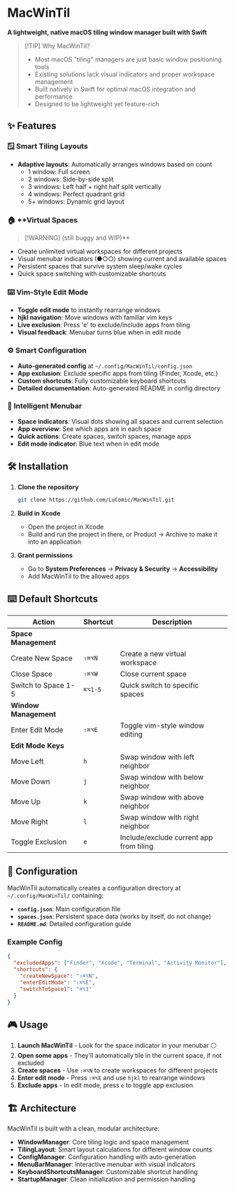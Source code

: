 # MacWinTil

**A lightweight, native macOS tiling window manager built with Swift**

> [!TIP] Why MacWinTil?
>
> - Most macOS "tiling" managers are just basic window positioning tools
> - Existing solutions lack visual indicators and proper workspace management
> - Built natively in Swift for optimal macOS integration and performance
> - Designed to be lightweight yet feature-rich

## ✨ Features

### 🪟 **Smart Tiling Layouts**

- **Adaptive layouts**: Automatically arranges windows based on count
  - 1 window: Full screen
  - 2 windows: Side-by-side split
  - 3 windows: Left half + right half split vertically
  - 4 windows: Perfect quadrant grid
  - 5+ windows: Dynamic grid layout

### 🏠 **Virtual Spaces 

> [!WARNING] (still buggy and WIP)**

- Create unlimited virtual workspaces for different projects
- Visual menubar indicators (●○○) showing current and available spaces
- Persistent spaces that survive system sleep/wake cycles
- Quick space switching with customizable shortcuts

### ⌨️ **Vim-Style Edit Mode**

- **Toggle edit mode** to instantly rearrange windows
- **hjkl navigation**: Move windows with familiar vim keys
- **Live exclusion**: Press 'e' to exclude/include apps from tiling
- **Visual feedback**: Menubar turns blue when in edit mode

### ⚙️ **Smart Configuration**

- **Auto-generated config** at `~/.config/MacWinTil/config.json`
- **App exclusion**: Exclude specific apps from tiling (Finder, Xcode, etc.)
- **Custom shortcuts**: Fully customizable keyboard shortcuts
- **Detailed documentation**: Auto-generated README in config directory

### 🎯 **Intelligent Menubar**

- **Space indicators**: Visual dots showing all spaces and current selection
- **App overview**: See which apps are in each space
- **Quick actions**: Create spaces, switch spaces, manage apps
- **Edit mode indicator**: Blue text when in edit mode

## 🛠 Installation

1. **Clone the repository**

   ```bash
   git clone https://github.com/LuComic/MacWinTil.git
   ```

2. **Build in Xcode**

   - Open the project in Xcode
   - Build and run the project in there, or Product -> Archive to make it into an application

3. **Grant permissions**
   - Go to **System Preferences** → **Privacy & Security** → **Accessibility**
   - Add MacWinTil to the allowed apps

## ⌨️ Default Shortcuts

| Action                | Shortcut | Description                             |
| --------------------- | -------- | --------------------------------------- |
| **Space Management**  |          |                                         | 
| Create New Space      | `⇧⌘⌥N`   | Create a new virtual workspace          |
| Close Space           | `⇧⌘⌥W`   | Close current space                     |
| Switch to Space 1-5   | `⌘⌥1-5`  | Quick switch to specific spaces         |
| **Window Management** |          |                                         |
| Enter Edit Mode       | `⇧⌘⌥E`   | Toggle vim-style window editing         |
| **Edit Mode Keys**    |          |                                         |
| Move Left             | `h`      | Swap window with left neighbor          |
| Move Down             | `j`      | Swap window with below neighbor         |
| Move Up               | `k`      | Swap window with above neighbor         |
| Move Right            | `l`      | Swap window with right neighbor         |
| Toggle Exclusion      | `e`      | Include/exclude current app from tiling |

## 📁 Configuration

MacWinTil automatically creates a configuration directory at `~/.config/MacWinTil/` containing:

- **`config.json`**: Main configuration file
- **`spaces.json`**: Persistent space data (works by itself, do not change)
- **`README.md`**: Detailed configuration guide

### Example Config

```json
{
  "excludedApps": ["Finder", "Xcode", "Terminal", "Activity Monitor"],
  "shortcuts": {
    "createNewSpace": "⇧⌘⌥N",
    "enterEditMode": "⇧⌘⌥E",
    "switchToSpace1": "⌘⌥1"
  }
}
```

## 🎮 Usage

1. **Launch MacWinTil** - Look for the space indicator in your menubar ⚪️
2. **Open some apps** - They'll automatically tile in the current space, if not excluded
3. **Create spaces** - Use `⇧⌘⌥N` to create workspaces for different projects
4. **Enter edit mode** - Press `⇧⌘⌥E` and use `hjkl` to rearrange windows
5. **Exclude apps** - In edit mode, press `e` to toggle app exclusion

## 🏗 Architecture

MacWinTil is built with a clean, modular architecture:

- **WindowManager**: Core tiling logic and space management
- **TilingLayout**: Smart layout calculations for different window counts
- **ConfigManager**: Configuration handling with auto-generation
- **MenuBarManager**: Interactive menubar with visual indicators
- **KeyboardShortcutsManager**: Customizable shortcut handling
- **StartupManager**: Clean initialization and permission handling
